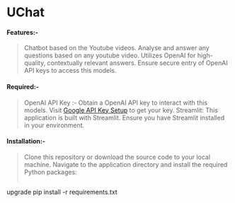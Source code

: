 # UChat
#### **Features:-**
>Chatbot based on the Youtube videos. Analyse and answer any questions based on any youtube video. Utilizes OpenAI for high-quality, contextually relevant answers. Ensure secure entry of OpenAI API keys to access this models.
#### **Required:-**
> OpenAI API Key :- Obtain a OpenAI API key to interact with this models. Visit [Google API Key Setup](https://platform.openai.com/api-keys) to get your key. Streamlit: This application is built with Streamlit. Ensure you have Streamlit installed in your environment.
#### **Installation:-**
> Clone this repository or download the source code to your local machine. Navigate to the application directory and install the required Python packages:
>```bash
upgrade pip install -r requirements.txt
